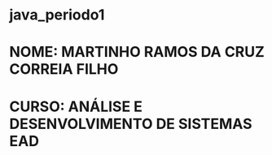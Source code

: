 # java_periodo1
# NOME: MARTINHO RAMOS DA CRUZ CORREIA FILHO
# CURSO: ANÁLISE E DESENVOLVIMENTO DE SISTEMAS EAD
